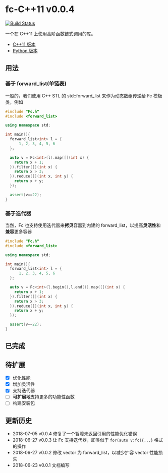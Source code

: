 # fc-C++11 v0.0.4

[![Build Status](https://travis-ci.org/GrayFlow-Institute/fc-cpp.svg?branch=master)](https://travis-ci.org/GrayFlow-Institute/fc-cpp)

一个在 C++11 上使用高阶函数链式调用的库。

- [C++11 版本](https://github.com/GrayFlow-Institute/fc-cpp)
- [Python 版本](https://github.com/Riparo/fc-python)

## 用法

### 基于 forward_list(单链表)

一般的，我们使用 C++ STL 的 std::forward_list 来作为动态数组传递给 Fc 模板类，例如

```cpp
#include "Fc.h"
#include <forward_list>

using namespace std;

int main(){
  forward_list<int> l = {
      1, 2, 3, 4, 5, 6
  };

  auto v = Fc<int>(l).map([](int x) {
    return x + 1;
  }).filter([](int x) {
    return x > 3;
  }).reduce([](int x, int y) {
    return x + y;
  });

  assert(v==22);
}
```

### 基于迭代器

当然，Fc 也支持使用迭代器来**拷贝**容器到内建的 forward_list，以提高**灵活性**和**兼容**更多容器

```cpp
#include "Fc.h"
#include <forward_list>

using namespace std;

int main(){
  forward_list<int> l = {
      1, 2, 3, 4, 5, 6
  };

  auto v = Fc<int>(l.begin(),l.end()).map([](int x) {
    return x + 1;
  }).filter([](int x) {
    return x > 3;
  }).reduce([](int x, int y) {
    return x + y;
  });

  assert(v==22);
}
```

## 已完成

## 待扩展

- [x] 优化性能
- [x] 增加灵活性
- [x] 支持迭代器
- [ ] **可扩展地**支持更多的功能性函数
- [ ] 构建安装包

## 更新历史

- 2018-07-05 v0.0.4 修复了一个智障未返回引用的性能优化错误
- 2018-06-27 v0.0.3 让 Fc 支持迭代器，即类似于 `for(auto v:fc){...}` 格式的操作
- 2018-06-27 v0.0.2 修改 vector 为 forward_list，以减少扩容 vector 性能损失
- 2018-06-23 v0.0.1 文档编写